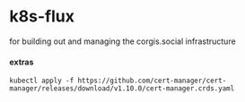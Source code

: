 # k8s-flux

for building out and managing the corgis.social infrastructure


#### extras

```
kubectl apply -f https://github.com/cert-manager/cert-manager/releases/download/v1.10.0/cert-manager.crds.yaml
```

